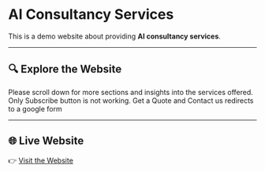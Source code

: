 # AI Consultancy Services

This is a demo website about providing **AI consultancy services**.

---

## 🔍 Explore the Website

Please scroll down for more sections and insights into the services offered.
Only Subscribe button is not working. Get a Quote and Contact us redirects to a google form

---

## 🌐 Live Website

👉 [Visit the Website](https://prasanjeit.github.io/Personal-Portfolio/)
